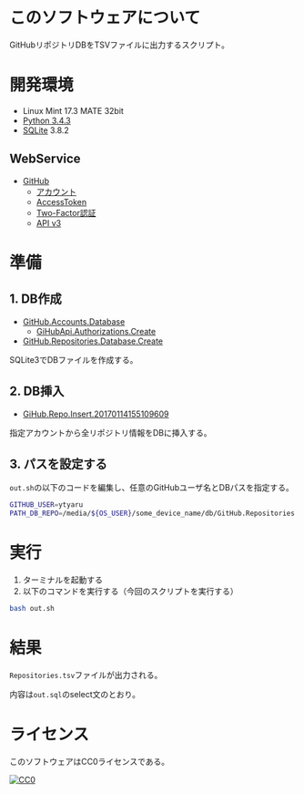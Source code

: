﻿# このソフトウェアについて

GitHubリポジトリDBをTSVファイルに出力するスクリプト。

# 開発環境

* Linux Mint 17.3 MATE 32bit
* [Python 3.4.3](https://www.python.org/downloads/release/python-343/)
* [SQLite](https://www.sqlite.org/) 3.8.2

## WebService

* [GitHub](https://github.com/)
    * [アカウント](https://github.com/join?source=header-home)
    * [AccessToken](https://github.com/settings/tokens)
    * [Two-Factor認証](https://github.com/settings/two_factor_authentication/intro)
    * [API v3](https://developer.github.com/v3/)

# 準備

## 1. DB作成

* [GitHub.Accounts.Database](https://github.com/ytyaru/GitHub.Accounts.Database.20170107081237765)
    * [GiHubApi.Authorizations.Create](https://github.com/ytyaru/GiHubApi.Authorizations.Create.20170113141429500)
* [GitHub.Repositories.Database.Create](https://github.com/ytyaru/GitHub.Repositories.Database.Create.20170114123411296)

SQLite3でDBファイルを作成する。

## 2. DB挿入

* [GiHub.Repo.Insert.20170114155109609](https://github.com/ytyaru/GiHub.Repo.Insert.20170114155109609)

指定アカウントから全リポジトリ情報をDBに挿入する。

## 3. パスを設定する

`out.sh`の以下のコードを編集し、任意のGitHubユーザ名とDBパスを指定する。

```sh
GITHUB_USER=ytyaru
PATH_DB_REPO=/media/${OS_USER}/some_device_name/db/GitHub.Repositories.${GITHUB_USER}.sqlite3
```

# 実行

1. ターミナルを起動する
1. 以下のコマンドを実行する（今回のスクリプトを実行する）

```sh
bash out.sh
```

# 結果

`Repositories.tsv`ファイルが出力される。

内容は`out.sql`のselect文のとおり。

# ライセンス #

このソフトウェアはCC0ライセンスである。

[![CC0](http://i.creativecommons.org/p/zero/1.0/88x31.png "CC0")](http://creativecommons.org/publicdomain/zero/1.0/deed.ja)

